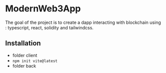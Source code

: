 # ModernWeb3App

The goal of the project is to create a dapp interacting with blockchain using : typescript, react, solidity and tailwindcss.

## Installation
* folder client
 * `npm init vite@latest`
* folder back
